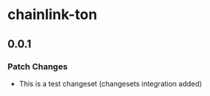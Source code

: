 # chainlink-ton

## 0.0.1

### Patch Changes

- This is a test changeset (changesets integration added)
